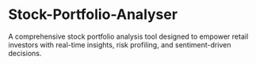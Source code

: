 # Stock-Portfolio-Analyser
A comprehensive stock portfolio analysis tool designed to empower retail investors with real-time insights, risk profiling, and sentiment-driven decisions.
